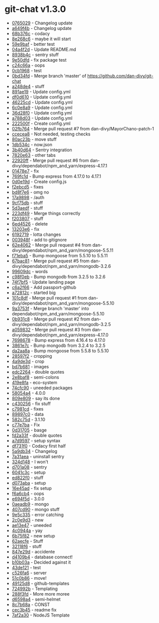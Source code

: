 # git-chat v1.3.0
 - [0765029](../../commit/07650299d034ff9d105f266edeb61ab70b71e042)     -      Changelog update
 - [a649f4b](../../commit/a649f4b1fb98240626050613d86bc9a47e1a3632)     -      Changelog update
 - [68b376c](../../commit/68b376ccbe9e781d7982ee1d3ceac2581fdd971d)     -      codacy
 - [8e268c6](../../commit/8e268c6e63f85cb6b361b4def082144d4e20ef96)     -      maybe it will start
 - [59e9baf](../../commit/59e9bafc80244cb056dca8f9bf163b605c6c6563)     -      better test
 - [04a4f2d](../../commit/04a4f2da6bda26ccdbdc24dfd92d86de36d6e332)     -      Update README.md
 - [8938b4c](../../commit/8938b4cfd52e89edd90564935bebe9072e7471e9)     -      sentry stuff
 - [9e50dfd](../../commit/9e50dfdf3ab0454ed95e1a17596bab325c9087a3)     -      fix package test
 - [c24c66a](../../commit/c24c66a4d49958156808d637ccba9107f0d64498)     -      oops
 - [0cb1968](../../commit/0cb1968e7105deca028e69cce089038b3e524485)     -      test
 - [0bd34fd](../../commit/0bd34fdf2c1aeab7494f3604b8fe389e0dcf1a51)     -      Merge branch 'master' of https://github.com/dan-divy/git-chat
 - [a248de4](../../commit/a248de4be27bf5b9ae9960966205d9fdaa455804)     -      stuff
 - [891ae19](../../commit/891ae1917a23855775ac3799a66386a0bb165878)     -      Update config.yml
 - [df0d610](../../commit/df0d610d82bd3d268636a9872e227a399a5109f5)     -      Update config.yml
 - [46225cd](../../commit/46225cdfa95a9038793fd2b5de4446cc81b2aafd)     -      Update config.yml
 - [6c0e8a9](../../commit/6c0e8a9163119e4be1476fd3e1a3f1108d6a7406)     -      Update config.yml
 - [36d28f0](../../commit/36d28f09f59f7ba347703c81a431eff2caf191a0)     -      Update config.yml
 - [a788d03](../../commit/a788d03f12ba242f5a5254f59cbf246e02bdb726)     -      Update config.yml
 - [222500f](../../commit/222500ff325231097e7c1c324ab7c6f19e16911a)     -      Create config.yml
 - [02fb764](../../commit/02fb764db52a04f13533b25de64e660409ea9245)     -      Merge pull request #7 from dan-divy/MayorChano-patch-1
 - [ccecea8](../../commit/ccecea8cd09b8553922034c8d1dd245b9ede0e0f)     -      Not needed, testing checks
 - [80ac23b](../../commit/80ac23bdcfd08d8ccfef5d22f8e998f8c949c4e9)     -      move stuff
 - [1db534c](../../commit/1db534c588dbc8f7f638c35416a3a3abfb4100a8)     -      now.json
 - [3b40d64](../../commit/3b40d6423d0f75bf4a24829551e4d68b2e7a76fb)     -      Sentry integration
 - [7820e63](../../commit/7820e6340ec723d75180ed0f1a0d8899980d8bbd)     -      other tabs
 - [22920ff](../../commit/22920ff90906b8f51640f9303d01f08a17527e00)     -      Merge pull request #6 from dan-divy/dependabot/npm_and_yarn/express-4.17.1
 - [01478e7](../../commit/01478e7f8dc64bc6814bdb8bd3a58b5248002a4f)     -      fix
 - [769fc1d](../../commit/769fc1db36088a57ae2780e3cca4c19e1abd14b5)     -      Bump express from 4.17.0 to 4.17.1
 - [0d0e19d](../../commit/0d0e19d6e16901095da72e3ba52c4011e2424a2e)     -      Create config.js
 - [f2ebcd5](../../commit/f2ebcd5e322229350cc7a64cf6e3d345679816dd)     -      fixes
 - [bd8f7e6](../../commit/bd8f7e62d8793becc0c3471b7f246c6ecbeb499a)     -      omg no
 - [17a9898](../../commit/17a98981286662fad8abdbcfae3e1fa271c34e14)     -      /auth
 - [9cf75db](../../commit/9cf75dbc686c1b98cc820a57afed7f09b6c92ce5)     -      stuff
 - [5d3aedf](../../commit/5d3aedf26715343d2869f0b9787ee910b4d2ef69)     -      stuff
 - [223df49](../../commit/223df49243e0d56f334fdb62a8a79b64290fef30)     -      Merge things correctly
 - [f203807](../../commit/f203807917a969d44c2f6b93e227932c05d80dc2)     -      stuff
 - [6ed4526](../../commit/6ed45268a650bc847f5b8d8e29f56b62d792c17c)     -      delete
 - [13203e6](../../commit/13203e68aac0a047e3ef831d37d84f93d9d2c55b)     -      fix
 - [6192719](../../commit/6192719fe082b9e73799a25ef2c02ad4b7b36af8)     -      lotta changes
 - [003948f](../../commit/003948f232b4e63dee2b4db877e4b867e69cbab5)     -      add to gitignore
 - [62e4062](../../commit/62e4062917cd95c46a1bf41c8fc512c140bfb6d3)     -      Merge pull request #4 from dan-divy/dependabot/npm_and_yarn/mongoose-5.5.11
 - [f71eba5](../../commit/f71eba52b4a6620d29bc6a725396c0fc4d9bbb34)     -      Bump mongoose from 5.5.10 to 5.5.11
 - [67bac81](../../commit/67bac81d7f2db6f7303a91e84e6ca4cb0b528534)     -      Merge pull request #5 from dan-divy/dependabot/npm_and_yarn/mongodb-3.2.6
 - [99609dc](../../commit/99609dc1c343b946608283fb9fd18e06cc61c47f)     -      words
 - [c98f0eb](../../commit/c98f0eb71c27d1bbe5328c9a2470d98b78eff14e)     -      Bump mongodb from 3.2.5 to 3.2.6
 - [74f7bf5](../../commit/74f7bf542dc9a7416d4a86d3ccc1b6b38407cc4a)     -      Update landing page
 - [c6a2f66](../../commit/c6a2f66206239291a3333c86d220e438475f9725)     -      Add passport-github
 - [a72812c](../../commit/a72812ce96286990b8d1014eabbafb6023e0a949)     -      started big
 - [101c8df](../../commit/101c8df9b67b3a46e819ea6cd101f4c5f9cee72b)     -      Merge pull request #1 from dan-divy/dependabot/npm_and_yarn/mongoose-5.5.10
 - [9a3753f](../../commit/9a3753fb07c540f2883588c0331532c165ae090e)     -      Merge branch 'master' into dependabot/npm_and_yarn/mongoose-5.5.10
 - [0b931c8](../../commit/0b931c89816fc010dd8ca5ce03cfe76fb76b08f5)     -      Merge pull request #2 from dan-divy/dependabot/npm_and_yarn/mongodb-3.2.5
 - [a059832](../../commit/a059832715849be2d2b9ba5c54926a1cc7f24d0b)     -      Merge pull request #3 from dan-divy/dependabot/npm_and_yarn/express-4.17.0
 - [7698678](../../commit/7698678aac4af8ac38d4817af10eeef912fe692e)     -      Bump express from 4.16.4 to 4.17.0
 - [3861e7c](../../commit/3861e7c7be64057b093dd25628c2b26cafeb1dc5)     -      Bump mongodb from 3.2.4 to 3.2.5
 - [da2aa8a](../../commit/da2aa8a1d8b3a17e671c04af961edf321df6b1a2)     -      Bump mongoose from 5.5.8 to 5.5.10
 - [28597f2](../../commit/28597f21348ae47b473e4cb193a6f4e87e3ee014)     -      cropping
 - [4a9de3d](../../commit/4a9de3ddcb744a6b187bc9600b65140cae5b2dc9)     -      crop
 - [bd7b681](../../commit/bd7b6817810c4e4a3ab59e8f81043e2f4bd2f179)     -      images
 - [edc2264](../../commit/edc22642ffcb5cb83fc90118c75ede417d0ff73b)     -      double quotes
 - [2e8baf8](../../commit/2e8baf8991db3e99cbb1bb917bd103ef0913e93c)     -      semi-colons
 - [419e8fa](../../commit/419e8fa828cf749efbeb31b0e3d29b806df787ff)     -      eco-system
 - [74cfc90](../../commit/74cfc905213ca9855a5464677ce17f236dbc7c47)     -      uneeded packages
 - [58054a4](../../commit/58054a402751b77dd9237872cf5f60cc530be1d4)     -      4.0.0
 - [809e809](../../commit/809e809d5530631af0dd415f624ce7871e4d90a2)     -      say its done
 - [c430256](../../commit/c4302566f61fd95fe2c390abd7cd060f9d28d653)     -      fix stuff
 - [c7981cd](../../commit/c7981cd06a2704182246ce77805892aeb5060b7c)     -      fixes
 - [89897c0](../../commit/89897c0df5043fe4d7adaa86bdbaca26cadc79ec)     -      data
 - [582c75d](../../commit/582c75d4c83b24cbb60f198893f3b94db58cf424)     -      3.1.10
 - [c77e7ba](../../commit/c77e7ba8973d97497ff123e5ad000756617ca003)     -      Fix
 - [0d31705](../../commit/0d31705292018a24b358da7788f0665cd0e16fdb)     -      basge
 - [fd2a33f](../../commit/fd2a33fa5fafcdf872d65b86b7e846572f644a19)     -      double quotes
 - [a7d9597](../../commit/a7d9597a434773a7ecbf4a5919d03272ec907a3a)     -      setup syntax
 - [df731f0](../../commit/df731f0618d5b2147366a11cf582605561e39e49)     -      Codacy first half
 - [5a9db34](../../commit/5a9db34e6c27ec9efca0024c49339d657e63783d)     -      Changelog
 - [7a31aea](../../commit/7a31aea2e7cc61d5cbb5525b246f7732bb3bb16c)     -      uninstall sentry
 - [324d148](../../commit/324d14885f65da19a54abaf573936cb851a064b8)     -      I won't
 - [d701a08](../../commit/d701a08746b75f1427d68a95e309992e586313e6)     -      sentry
 - [6041c3c](../../commit/6041c3ce37ce8ad9a5df39c34eb2cb6eccb2bf51)     -      setup
 - [ed822f0](../../commit/ed822f06e3dce5877d493c2bcb4016d2b0dd62e5)     -      stuff
 - [d073aba](../../commit/d073abab5fc34438a676411be587d6efef6809ce)     -      setup
 - [16e45ad](../../commit/16e45ad5356e691f7d19bacd1977d0423c2299d9)     -      fix setup
 - [f6a6cb4](../../commit/f6a6cb47fe605ead42fd37d790982da5e0c8b6f0)     -      oops
 - [e694f5d](../../commit/e694f5dec8b1d28a49bfe12b12e93065ed88eca7)     -      3.0.0
 - [0aeadb9](../../commit/0aeadb96074b3bfbb1e07b6a610ae13bb11c62c3)     -      mongo
 - [407cd90](../../commit/407cd901faf810f3d91a04ee01cae70cfb2803bd)     -      mongo stuff
 - [9e5c335](../../commit/9e5c33544fd622d9974cd0ddc9ea95f88ec3091a)     -      error catching
 - [2c0e9d3](../../commit/2c0e9d386fa96ea52ec4ffcf1039ac16c474287d)     -      new
 - [ae13e47](../../commit/ae13e47072f09205560d8f7eb9dcedfbcaabe87f)     -      uneeded
 - [4c0944a](../../commit/4c0944ae0db6295fe54fca2ab387cad0842558f5)     -      yay
 - [6b75f82](../../commit/6b75f8244dfcdd30820f4c3ae3747f2d8c4ec253)     -      new setup
 - [62aecfe](../../commit/62aecfe5eb1ea729a74c0bc20d1297054f6b8b60)     -      Stuff
 - [32118f6](../../commit/32118f68dd4351ad93091c69fbbe907086fc70cc)     -      stuff
 - [847e29d](../../commit/847e29d908169dffad5dbfb28c0fb19b1785596f)     -      accidente
 - [d4109b4](../../commit/d4109b4f68327d412cbaec68b1c97557a2c798e4)     -      database connect!
 - [b10b03a](../../commit/b10b03ac0137d844d34b2892e0c1ad4aa9561632)     -      Decided against it
 - [43de121](../../commit/43de12172bb4a4d50e6bda08e951efede8b8b6ef)     -      test
 - [c526fa6](../../commit/c526fa6701d15b79907f94baf9cd0cae309ae666)     -      server
 - [51c0b86](../../commit/51c0b86f8efd70d314219c83c044677d73c97039)     -      move!
 - [49125d8](../../commit/49125d883b0f8eb3b0760a7637e16c5067d97113)     -      github-templates
 - [724992b](../../commit/724992b103ec7121740da0195afd0c9aea6d650c)     -      Templating
 - [288f3fd](../../commit/288f3fd5e134aad1cf2167864747c39993b1367c)     -      More more moree
 - [d6598a4](../../commit/d6598a48e22880ae2b0679381e7fb341a8538703)     -      semi-helmet
 - [8c7b68a](../../commit/8c7b68a8e276e8699fabf0e7c33a6a54e892d7d8)     -      CONST
 - [cec3b45](../../commit/cec3b4546bd979e4fa3632700720338324a96822)     -      readme fix
 - [7af2a30](../../commit/7af2a305302e6f8713b7dfd0dc2d8406f6d36f3b)     -      NodeJS Template